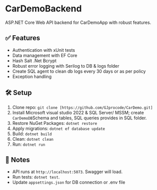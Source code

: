# CarDemoBackend

ASP.NET Core Web API backend for CarDemoApp with robust features.

## ✅ Features
- Authentication with xUnit tests
- Data management with EF Core
- Hash Salt .Net Bcrypt
- Robust error logging with Serilog to DB & logs folder
- Create SQL agent to clean db logs every 30 days or as per policy
- Exception handling

## 🛠️ Setup
1. Clone repo: `git clone [https://github.com/GJprocode/CarDemo.git]`
2. Install Microsoft visual studio 2022 & SQL Server/ MSSM; create `CarDemoDB`Schema and tables, SQL queries provides in SQL folder. 
3. Restore NuGet Packages: `dotnet restore`
4. Apply migrations: `dotnet ef database update`
5. Build: `dotnet build`
6. Clean: `dotnet clean`
7. Run: `dotnet run`

## 📌 Notes
- API runs at `http://localhost:5073`. Swagger will load. 
- Run tests: `dotnet test`.
- Update `appsettings.json` for DB connection or .env file
